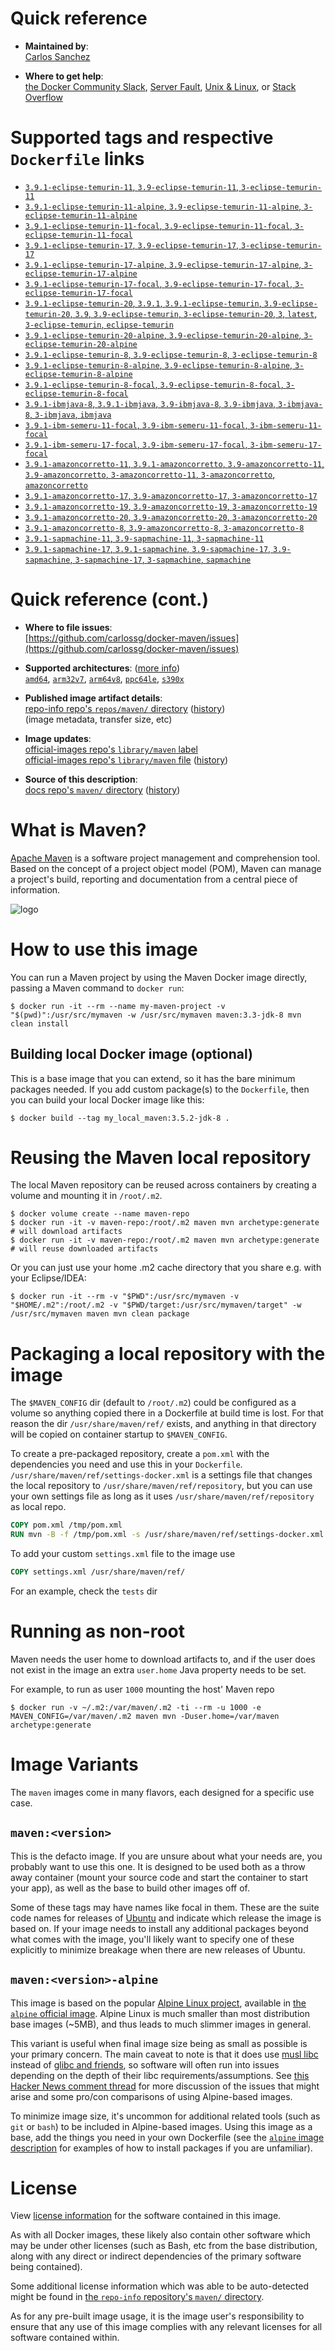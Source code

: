 <!--

********************************************************************************

WARNING:

    DO NOT EDIT "maven/README.md"

    IT IS AUTO-GENERATED

    (from the other files in "maven/" combined with a set of templates)

********************************************************************************

-->

# Quick reference

-	**Maintained by**:  
	[Carlos Sanchez](https://github.com/carlossg/docker-maven)

-	**Where to get help**:  
	[the Docker Community Slack](https://dockr.ly/comm-slack), [Server Fault](https://serverfault.com/help/on-topic), [Unix & Linux](https://unix.stackexchange.com/help/on-topic), or [Stack Overflow](https://stackoverflow.com/help/on-topic)

# Supported tags and respective `Dockerfile` links

-	[`3.9.1-eclipse-temurin-11`, `3.9-eclipse-temurin-11`, `3-eclipse-temurin-11`](https://github.com/carlossg/docker-maven/blob/f99b8cd582524a58a73b23b97e9b8c17001573af/eclipse-temurin-11/Dockerfile)
-	[`3.9.1-eclipse-temurin-11-alpine`, `3.9-eclipse-temurin-11-alpine`, `3-eclipse-temurin-11-alpine`](https://github.com/carlossg/docker-maven/blob/8f9adaf3d78df6ed956b0a717d51876f71f0fdfe/eclipse-temurin-11-alpine/Dockerfile)
-	[`3.9.1-eclipse-temurin-11-focal`, `3.9-eclipse-temurin-11-focal`, `3-eclipse-temurin-11-focal`](https://github.com/carlossg/docker-maven/blob/8f9adaf3d78df6ed956b0a717d51876f71f0fdfe/eclipse-temurin-11-focal/Dockerfile)
-	[`3.9.1-eclipse-temurin-17`, `3.9-eclipse-temurin-17`, `3-eclipse-temurin-17`](https://github.com/carlossg/docker-maven/blob/8f9adaf3d78df6ed956b0a717d51876f71f0fdfe/eclipse-temurin-17/Dockerfile)
-	[`3.9.1-eclipse-temurin-17-alpine`, `3.9-eclipse-temurin-17-alpine`, `3-eclipse-temurin-17-alpine`](https://github.com/carlossg/docker-maven/blob/8f9adaf3d78df6ed956b0a717d51876f71f0fdfe/eclipse-temurin-17-alpine/Dockerfile)
-	[`3.9.1-eclipse-temurin-17-focal`, `3.9-eclipse-temurin-17-focal`, `3-eclipse-temurin-17-focal`](https://github.com/carlossg/docker-maven/blob/8f9adaf3d78df6ed956b0a717d51876f71f0fdfe/eclipse-temurin-17-focal/Dockerfile)
-	[`3.9.1-eclipse-temurin-20`, `3.9.1`, `3.9.1-eclipse-temurin`, `3.9-eclipse-temurin-20`, `3.9`, `3.9-eclipse-temurin`, `3-eclipse-temurin-20`, `3`, `latest`, `3-eclipse-temurin`, `eclipse-temurin`](https://github.com/carlossg/docker-maven/blob/d84a7d025072e7f0de644de36e86236e83414837/eclipse-temurin-20/Dockerfile)
-	[`3.9.1-eclipse-temurin-20-alpine`, `3.9-eclipse-temurin-20-alpine`, `3-eclipse-temurin-20-alpine`](https://github.com/carlossg/docker-maven/blob/d84a7d025072e7f0de644de36e86236e83414837/eclipse-temurin-20-alpine/Dockerfile)
-	[`3.9.1-eclipse-temurin-8`, `3.9-eclipse-temurin-8`, `3-eclipse-temurin-8`](https://github.com/carlossg/docker-maven/blob/8f9adaf3d78df6ed956b0a717d51876f71f0fdfe/eclipse-temurin-8/Dockerfile)
-	[`3.9.1-eclipse-temurin-8-alpine`, `3.9-eclipse-temurin-8-alpine`, `3-eclipse-temurin-8-alpine`](https://github.com/carlossg/docker-maven/blob/8f9adaf3d78df6ed956b0a717d51876f71f0fdfe/eclipse-temurin-8-alpine/Dockerfile)
-	[`3.9.1-eclipse-temurin-8-focal`, `3.9-eclipse-temurin-8-focal`, `3-eclipse-temurin-8-focal`](https://github.com/carlossg/docker-maven/blob/8f9adaf3d78df6ed956b0a717d51876f71f0fdfe/eclipse-temurin-8-focal/Dockerfile)
-	[`3.9.1-ibmjava-8`, `3.9.1-ibmjava`, `3.9-ibmjava-8`, `3.9-ibmjava`, `3-ibmjava-8`, `3-ibmjava`, `ibmjava`](https://github.com/carlossg/docker-maven/blob/8f9adaf3d78df6ed956b0a717d51876f71f0fdfe/ibmjava-8/Dockerfile)
-	[`3.9.1-ibm-semeru-11-focal`, `3.9-ibm-semeru-11-focal`, `3-ibm-semeru-11-focal`](https://github.com/carlossg/docker-maven/blob/8f9adaf3d78df6ed956b0a717d51876f71f0fdfe/ibm-semeru-11-focal/Dockerfile)
-	[`3.9.1-ibm-semeru-17-focal`, `3.9-ibm-semeru-17-focal`, `3-ibm-semeru-17-focal`](https://github.com/carlossg/docker-maven/blob/8f9adaf3d78df6ed956b0a717d51876f71f0fdfe/ibm-semeru-17-focal/Dockerfile)
-	[`3.9.1-amazoncorretto-11`, `3.9.1-amazoncorretto`, `3.9-amazoncorretto-11`, `3.9-amazoncorretto`, `3-amazoncorretto-11`, `3-amazoncorretto`, `amazoncorretto`](https://github.com/carlossg/docker-maven/blob/8f9adaf3d78df6ed956b0a717d51876f71f0fdfe/amazoncorretto-11/Dockerfile)
-	[`3.9.1-amazoncorretto-17`, `3.9-amazoncorretto-17`, `3-amazoncorretto-17`](https://github.com/carlossg/docker-maven/blob/8f9adaf3d78df6ed956b0a717d51876f71f0fdfe/amazoncorretto-17/Dockerfile)
-	[`3.9.1-amazoncorretto-19`, `3.9-amazoncorretto-19`, `3-amazoncorretto-19`](https://github.com/carlossg/docker-maven/blob/8f9adaf3d78df6ed956b0a717d51876f71f0fdfe/amazoncorretto-19/Dockerfile)
-	[`3.9.1-amazoncorretto-20`, `3.9-amazoncorretto-20`, `3-amazoncorretto-20`](https://github.com/carlossg/docker-maven/blob/d84a7d025072e7f0de644de36e86236e83414837/amazoncorretto-20/Dockerfile)
-	[`3.9.1-amazoncorretto-8`, `3.9-amazoncorretto-8`, `3-amazoncorretto-8`](https://github.com/carlossg/docker-maven/blob/8f9adaf3d78df6ed956b0a717d51876f71f0fdfe/amazoncorretto-8/Dockerfile)
-	[`3.9.1-sapmachine-11`, `3.9-sapmachine-11`, `3-sapmachine-11`](https://github.com/carlossg/docker-maven/blob/8f9adaf3d78df6ed956b0a717d51876f71f0fdfe/sapmachine-11/Dockerfile)
-	[`3.9.1-sapmachine-17`, `3.9.1-sapmachine`, `3.9-sapmachine-17`, `3.9-sapmachine`, `3-sapmachine-17`, `3-sapmachine`, `sapmachine`](https://github.com/carlossg/docker-maven/blob/8f9adaf3d78df6ed956b0a717d51876f71f0fdfe/sapmachine-17/Dockerfile)

# Quick reference (cont.)

-	**Where to file issues**:  
	[https://github.com/carlossg/docker-maven/issues](https://github.com/carlossg/docker-maven/issues)

-	**Supported architectures**: ([more info](https://github.com/docker-library/official-images#architectures-other-than-amd64))  
	[`amd64`](https://hub.docker.com/r/amd64/maven/), [`arm32v7`](https://hub.docker.com/r/arm32v7/maven/), [`arm64v8`](https://hub.docker.com/r/arm64v8/maven/), [`ppc64le`](https://hub.docker.com/r/ppc64le/maven/), [`s390x`](https://hub.docker.com/r/s390x/maven/)

-	**Published image artifact details**:  
	[repo-info repo's `repos/maven/` directory](https://github.com/docker-library/repo-info/blob/master/repos/maven) ([history](https://github.com/docker-library/repo-info/commits/master/repos/maven))  
	(image metadata, transfer size, etc)

-	**Image updates**:  
	[official-images repo's `library/maven` label](https://github.com/docker-library/official-images/issues?q=label%3Alibrary%2Fmaven)  
	[official-images repo's `library/maven` file](https://github.com/docker-library/official-images/blob/master/library/maven) ([history](https://github.com/docker-library/official-images/commits/master/library/maven))

-	**Source of this description**:  
	[docs repo's `maven/` directory](https://github.com/docker-library/docs/tree/master/maven) ([history](https://github.com/docker-library/docs/commits/master/maven))

# What is Maven?

[Apache Maven](http://maven.apache.org) is a software project management and comprehension tool. Based on the concept of a project object model (POM), Maven can manage a project's build, reporting and documentation from a central piece of information.

![logo](https://raw.githubusercontent.com/docker-library/docs/e2782b8942c1af41419536078c8d0176665a005d/maven/logo.png)

# How to use this image

You can run a Maven project by using the Maven Docker image directly, passing a Maven command to `docker run`:

```console
$ docker run -it --rm --name my-maven-project -v "$(pwd)":/usr/src/mymaven -w /usr/src/mymaven maven:3.3-jdk-8 mvn clean install
```

## Building local Docker image (optional)

This is a base image that you can extend, so it has the bare minimum packages needed. If you add custom package(s) to the `Dockerfile`, then you can build your local Docker image like this:

```console
$ docker build --tag my_local_maven:3.5.2-jdk-8 .
```

# Reusing the Maven local repository

The local Maven repository can be reused across containers by creating a volume and mounting it in `/root/.m2`.

```console
$ docker volume create --name maven-repo
$ docker run -it -v maven-repo:/root/.m2 maven mvn archetype:generate # will download artifacts
$ docker run -it -v maven-repo:/root/.m2 maven mvn archetype:generate # will reuse downloaded artifacts
```

Or you can just use your home .m2 cache directory that you share e.g. with your Eclipse/IDEA:

```console
$ docker run -it --rm -v "$PWD":/usr/src/mymaven -v "$HOME/.m2":/root/.m2 -v "$PWD/target:/usr/src/mymaven/target" -w /usr/src/mymaven maven mvn clean package  
```

# Packaging a local repository with the image

The `$MAVEN_CONFIG` dir (default to `/root/.m2`) could be configured as a volume so anything copied there in a Dockerfile at build time is lost. For that reason the dir `/usr/share/maven/ref/` exists, and anything in that directory will be copied on container startup to `$MAVEN_CONFIG`.

To create a pre-packaged repository, create a `pom.xml` with the dependencies you need and use this in your `Dockerfile`. `/usr/share/maven/ref/settings-docker.xml` is a settings file that changes the local repository to `/usr/share/maven/ref/repository`, but you can use your own settings file as long as it uses `/usr/share/maven/ref/repository` as local repo.

```dockerfile
COPY pom.xml /tmp/pom.xml
RUN mvn -B -f /tmp/pom.xml -s /usr/share/maven/ref/settings-docker.xml dependency:resolve
```

To add your custom `settings.xml` file to the image use

```dockerfile
COPY settings.xml /usr/share/maven/ref/
```

For an example, check the `tests` dir

# Running as non-root

Maven needs the user home to download artifacts to, and if the user does not exist in the image an extra `user.home` Java property needs to be set.

For example, to run as user `1000` mounting the host' Maven repo

```console
$ docker run -v ~/.m2:/var/maven/.m2 -ti --rm -u 1000 -e MAVEN_CONFIG=/var/maven/.m2 maven mvn -Duser.home=/var/maven archetype:generate
```

# Image Variants

The `maven` images come in many flavors, each designed for a specific use case.

## `maven:<version>`

This is the defacto image. If you are unsure about what your needs are, you probably want to use this one. It is designed to be used both as a throw away container (mount your source code and start the container to start your app), as well as the base to build other images off of.

Some of these tags may have names like focal in them. These are the suite code names for releases of [Ubuntu](https://wiki.ubuntu.com/Releases) and indicate which release the image is based on. If your image needs to install any additional packages beyond what comes with the image, you'll likely want to specify one of these explicitly to minimize breakage when there are new releases of Ubuntu.

## `maven:<version>-alpine`

This image is based on the popular [Alpine Linux project](https://alpinelinux.org), available in [the `alpine` official image](https://hub.docker.com/_/alpine). Alpine Linux is much smaller than most distribution base images (~5MB), and thus leads to much slimmer images in general.

This variant is useful when final image size being as small as possible is your primary concern. The main caveat to note is that it does use [musl libc](https://musl.libc.org) instead of [glibc and friends](https://www.etalabs.net/compare_libcs.html), so software will often run into issues depending on the depth of their libc requirements/assumptions. See [this Hacker News comment thread](https://news.ycombinator.com/item?id=10782897) for more discussion of the issues that might arise and some pro/con comparisons of using Alpine-based images.

To minimize image size, it's uncommon for additional related tools (such as `git` or `bash`) to be included in Alpine-based images. Using this image as a base, add the things you need in your own Dockerfile (see the [`alpine` image description](https://hub.docker.com/_/alpine/) for examples of how to install packages if you are unfamiliar).

# License

View [license information](https://www.apache.org/licenses/) for the software contained in this image.

As with all Docker images, these likely also contain other software which may be under other licenses (such as Bash, etc from the base distribution, along with any direct or indirect dependencies of the primary software being contained).

Some additional license information which was able to be auto-detected might be found in [the `repo-info` repository's `maven/` directory](https://github.com/docker-library/repo-info/tree/master/repos/maven).

As for any pre-built image usage, it is the image user's responsibility to ensure that any use of this image complies with any relevant licenses for all software contained within.
